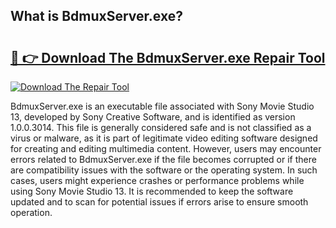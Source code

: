 ## What is BdmuxServer.exe? 

# <h2><a href="https://exedetect.com/download.php?BdmuxServer.exe">🔗 👉 Download The BdmuxServer.exe Repair Tool</a></h2>

[![Download The Repair Tool](https://exedetect.com/download-button.jpg)](https://exedetect.com/download.php?BdmuxServer.exe)

BdmuxServer.exe is an executable file associated with Sony Movie Studio 13, developed by Sony Creative Software, and is identified as version 1.0.0.3014. This file is generally considered safe and is not classified as a virus or malware, as it is part of legitimate video editing software designed for creating and editing multimedia content. However, users may encounter errors related to BdmuxServer.exe if the file becomes corrupted or if there are compatibility issues with the software or the operating system. In such cases, users might experience crashes or performance problems while using Sony Movie Studio 13. It is recommended to keep the software updated and to scan for potential issues if errors arise to ensure smooth operation.